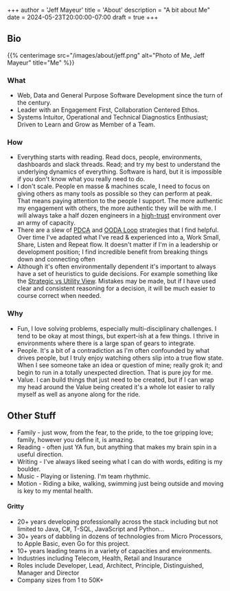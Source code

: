 +++
author = 'Jeff Mayeur'
title = 'About'
description = "A bit about Me"
date = 2024-05-23T20:00:00-07:00
draft = true
+++

## Bio
{{% centerimage src="/images/about/jeff.png" alt="Photo of Me, Jeff Mayeur" title="Me" %}}

### What
- Web, Data and General Purpose Software Development since the turn of the century.
- Leader with an Engagement First, Collaboration Centered Ethos.
- Systems Intuitor, Operational and Technical Diagnostics Enthusiast; Driven to Learn and Grow as Member of a Team.

### How
- Everything starts with reading. Read docs, people, environments, dashboards and slack threads. Read; and try my best to understand the underlying dynamics of everything. Software is hard, but it is impossible if you don't know what you really need to do.
- I don't scale. People en masse & machines scale, I need to focus on giving others as many tools as possible so they can perform at peak. That means paying attention to the people I support. The more authentic my engagement with others, the more authentic they will be with me. I will always take a half dozen engineers in a [high-trust](https://hbr.org/2017/01/the-neuroscience-of-trust) environment over an army of capacity.
- There are a slew of [PDCA](https://en.wikipedia.org/wiki/PDCA) and [OODA Loop](https://en.wikipedia.org/wiki/OODA_loop) strategies that I find helpful. Over time I've adapted what I've read & experienced into a, Work Small, Share, Listen and Repeat flow. It doesn't matter if I'm in a leadership or development position; I find incredible benefit from breaking things down and connecting often
- Although it's often environmentally dependent it's important to always have a set of heuristics to guide decisions. For example something like the [Strategic vs Utility View](https://www.martinfowler.com/bliki/UtilityVsStrategicDichotomy.html). Mistakes may be made, but if I have used clear and consistent reasoning for a decision, it will be much easier to course correct when needed.

### Why
- Fun, I love solving problems, especially multi-disciplinary challenges. I tend to be okay at most things, but expert-ish at a few things. I thrive in environments where there is a large span of gears to integrate.
- People. It's a bit of a contradiction as I'm often confounded by what drives people, but I truly enjoy watching others slip into a true flow state. When I see someone take an idea or question of mine; really grok it; and begin to run in a totally unexpected direction. That is pure joy for me.
- Value. I can build things that just need to be created, but if I can wrap my head around the Value being created it's a whole lot easier to rally myself as well as anyone along for the ride.

## Other Stuff
- Family - just wow, from the fear, to the pride, to the toe gripping love; family, however you define it, is amazing.
- Reading - often just YA fun, but anything that makes my brain spin in a useful direction.
- Writing - I've always liked seeing what I can do with words, editing is my boulder.
- Music - Playing or listening. I'm team rhythmic.
- Motion - Riding a bike, walking, swimming just being outside and moving is key to my mental health. 

#### Gritty
- 20+ years developing professionally across the stack including but not limited to Java, C#, T-SQL, JavaScript and Python...
- 30+ years of dabbling in dozens of technologies from Micro Processors, to Apple Basic, even Go for this project. 
- 10+ years leading teams in a variety of capacities and environments.
- Industries including Telecom, Health, Retail and Insurance
- Roles include Developer, Lead, Architect, Principle, Distinguished, Manager and Director
- Company sizes from 1 to 50K+
